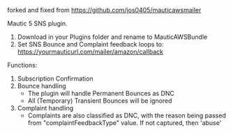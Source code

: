 forked and fixed from https://github.com/jos0405/mauticawsmailer

Mautic 5 SNS plugin.

1. Download in your Plugins folder and rename to MauticAWSBundle
2. Set SNS Bounce and Complaint feedback loops to:
https://yourmauticurl.com/mailer/amazon/callback

Functions:

1. Subscription Confirmation
2. Bounce handling
   - The plugin will handle Permanent Bounces as DNC
   - All (Temporary) Transient Bounces will be ignored
3. Complaint handling
   - Complaints are also classified as DNC, with the reason being passed from "complaintFeedbackType" value. If not captured, then 'abuse'
  
